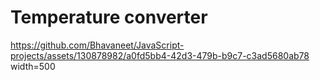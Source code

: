 # Temperature converter


https://github.com/Bhavaneet/JavaScript-projects/assets/130878982/a0fd5bb4-42d3-479b-b9c7-c3ad5680ab78 width=500

